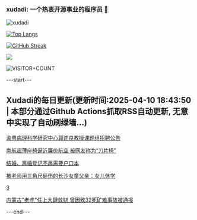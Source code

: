 ### xudadi: 一个热衷开源事业的程序员 👋

![xudadi](https://github-readme-stats-git-masterorgs-github-readme-stats-team.vercel.app/api?username=xudadi)

[![Top Langs](https://github-readme-stats.vercel.app/api/top-langs/?username=xudadi)](https://github.com/anuraghazra/github-readme-stats)

[![GitHub Streak](https://streak-stats.demolab.com?user=xudadi&locale=zh_Hans)](https://git.io/streak-stats)

![](https://raw.githubusercontent.com/xudadi/xudadi/main/assets/github-contribution-grid-snake.svg)

![VISITOR+COUNT](https://komarev.com/ghpvc/?username=xudadi&label=VISITOR+COUNT)


---start---

## Xudadi的每日更新(更新时间:2025-04-10 18:43:50 | 本部分通过Github Actions抓取RSS自动更新, 无意中实现了自动刷绿墙...)

[渝粤病理科学研究中心郭述良教授课题组招聘公告](https://www.gongkaoleida.com/article/2353924)

[南航超薄座椅逼近廉价航空 被网友称为“刀片椅”](https://m.163.com/news/article/JSPFJHIR05129QAF.html)

[结婚、离婚登记不再需要户口本](https://m.163.com/news/article/JSP9HU6P0530JPVV.html)

[被老师用三角尺砸伤的长沙女童父亲：女儿休学](https://m.163.com/news/article/JSPD31KK05129QAF.html)

[3](https://m.163.com/touch/news/sub/domestic)

[内蒙古"老虎"任上大肆敛财 曾因致32死矿难事故被通报](https://m.163.com/news/article/JSPCOILT051482MP.html)

---end---
